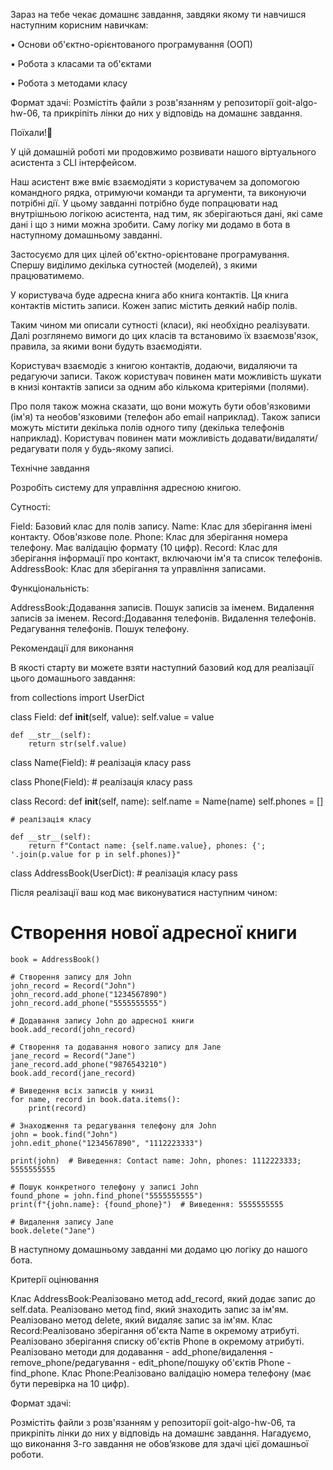 Зараз на тебе чекає домашнє завдання, завдяки якому ти навчишся наступним корисним навичкам:



• Основи об'єктно-орієнтованого програмування (ООП)

• Робота з класами та об'єктами 

• Робота з методами класу



Формат здачі: Розмістіть файли з розв'язанням у репозиторії goit-algo-hw-06, та прикріпіть лінки до них у відповідь на домашнє завдання.

Поїхали!🚀





У цій домашній роботі ми продовжимо розвивати нашого віртуального асистента з CLI інтерфейсом.



Наш асистент вже вміє взаємодіяти з користувачем за допомогою командного рядка, отримуючи команди та аргументи, та виконуючи потрібні дії. У цьому завданні потрібно буде попрацювати над внутрішньою логікою асистента, над тим, як зберігаються дані, які саме дані і що з ними можна зробити. Саму логіку ми додамо в бота в наступному домашньому завданні.



Застосуємо для цих цілей об'єктно-орієнтоване програмування. Спершу виділимо декілька сутностей (моделей), з якими працюватимемо.



У користувача буде адресна книга або книга контактів. Ця книга контактів містить записи. Кожен запис містить деякий набір полів.



Таким чином ми описали сутності (класи), які необхідно реалізувати. Далі розглянемо вимоги до цих класів та встановимо їх взаємозв'язок, правила, за якими вони будуть взаємодіяти.



Користувач взаємодіє з книгою контактів, додаючи, видаляючи та редагуючи записи. Також користувач повинен мати можливість шукати в книзі контактів записи за одним або кількома критеріями (полями).



Про поля також можна сказати, що вони можуть бути обов'язковими (ім'я) та необов'язковими (телефон або email наприклад). Також записи можуть містити декілька полів одного типу (декілька телефонів наприклад). Користувач повинен мати можливість додавати/видаляти/редагувати поля у будь-якому записі.





Технічне завдання



Розробіть систему для управління адресною книгою.



Сутності:

Field: Базовий клас для полів запису.
Name: Клас для зберігання імені контакту. Обов'язкове поле.
Phone: Клас для зберігання номера телефону. Має валідацію формату (10 цифр).
Record: Клас для зберігання інформації про контакт, включаючи ім'я та список телефонів.
AddressBook: Клас для зберігання та управління записами.


Функціональність:

AddressBook:Додавання записів.
Пошук записів за іменем.
Видалення записів за іменем.
Record:Додавання телефонів.
Видалення телефонів.
Редагування телефонів.
Пошук телефону.




Рекомендації для виконання



В якості старту ви можете взяти наступний базовий код для реалізації цього домашнього завдання:



from collections import UserDict

class Field:
    def __init__(self, value):
        self.value = value

    def __str__(self):
        return str(self.value)

class Name(Field):
    # реалізація класу
		pass

class Phone(Field):
    # реалізація класу
		pass

class Record:
    def __init__(self, name):
        self.name = Name(name)
        self.phones = []

    # реалізація класу

    def __str__(self):
        return f"Contact name: {self.name.value}, phones: {'; '.join(p.value for p in self.phones)}"

class AddressBook(UserDict):
    # реалізація класу
		pass



Після реалізації ваш код має виконуватися наступним чином:



# Створення нової адресної книги
    book = AddressBook()

    # Створення запису для John
    john_record = Record("John")
    john_record.add_phone("1234567890")
    john_record.add_phone("5555555555")

    # Додавання запису John до адресної книги
    book.add_record(john_record)

    # Створення та додавання нового запису для Jane
    jane_record = Record("Jane")
    jane_record.add_phone("9876543210")
    book.add_record(jane_record)

    # Виведення всіх записів у книзі
    for name, record in book.data.items():
        print(record)

    # Знаходження та редагування телефону для John
    john = book.find("John")
    john.edit_phone("1234567890", "1112223333")

    print(john)  # Виведення: Contact name: John, phones: 1112223333; 5555555555

    # Пошук конкретного телефону у записі John
    found_phone = john.find_phone("5555555555")
    print(f"{john.name}: {found_phone}")  # Виведення: 5555555555

    # Видалення запису Jane
    book.delete("Jane")



В наступному домашньому завданні ми додамо цю логіку до нашого бота.





Критерії оцінювання



Клас AddressBook:Реалізовано метод add_record, який додає запис до self.data.
Реалізовано метод find, який знаходить запис за ім'ям.
Реалізовано метод delete, який видаляє запис за ім'ям.
Клас Record:Реалізовано зберігання об'єкта Name в окремому атрибуті.
Реалізовано зберігання списку об'єктів Phone в окремому атрибуті.
Реалізовано методи для додавання - add_phone/видалення - remove_phone/редагування - edit_phone/пошуку об'єктів Phone - find_phone.
Клас Phone:Реалізовано валідацію номера телефону (має бути перевірка на 10 цифр).


Формат здачі: 

Розмістіть файли з розв'язанням у репозиторії goit-algo-hw-06, та прикріпіть лінки до них у відповідь на домашнє завдання. Нагадуємо, що виконання 3-го завдання не обов’язкове для здачі цієї домашньої роботи.
